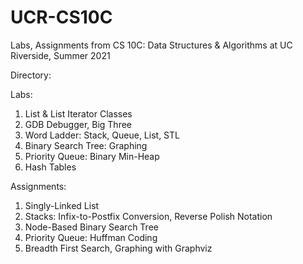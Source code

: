 # UCR-CS10C
Labs, Assignments from CS 10C: Data Structures &amp; Algorithms at UC Riverside, Summer 2021

Directory:

Labs:
1. List & List Iterator Classes
2. GDB Debugger, Big Three
3. Word Ladder: Stack, Queue, List, STL
4. Binary Search Tree: Graphing
5. Priority Queue: Binary Min-Heap
6. Hash Tables

Assignments:
1. Singly-Linked List
2. Stacks: Infix-to-Postfix Conversion, Reverse Polish Notation
3. Node-Based Binary Search Tree
4. Priority Queue: Huffman Coding
5. Breadth First Search, Graphing with Graphviz
